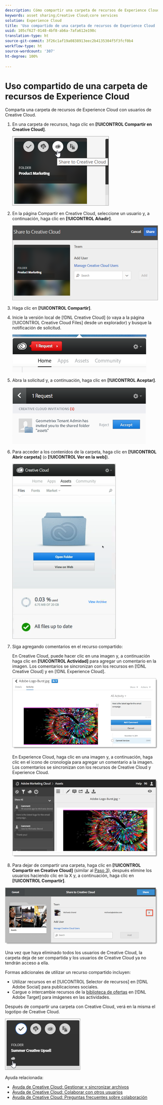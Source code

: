 ```yaml
---
description: Cómo compartir una carpeta de recursos de Experience Cloud con usuarios de Creative Cloud.
keywords: asset sharing;Creative Cloud;core services
solution: Experience Cloud
title: 'Uso compartido de una carpeta de recursos de Experience Cloud '
uuid: 105cf627-0148-4bf8-ab6a-7afa612e198c
translation-type: ht
source-git-commit: 3f26c1af19a0838913eec2b4135304f5f3fcf0b4
workflow-type: ht
source-wordcount: '307'
ht-degree: 100%

---
```



# Uso compartido de una carpeta de recursos de Experience Cloud

Comparta una carpeta de recursos de Experience Cloud con usuarios de Creative Cloud.

1. En una carpeta de recursos, haga clic en **[!UICONTROL Compartir en Creative Cloud]**.

   ![Resultado de los pasos](assets/asset-share-cc.png)
1. En la página Compartir en Creative Cloud, seleccione un usuario y, a continuación, haga clic en **[!UICONTROL Añadir]**.

   ![](assets/asset-share-cc-page.png)

1. Haga clic en **[!UICONTROL Compartir]**.
1. Inicie la versión local de [!DNL Creative Cloud] (o vaya a la página [!UICONTROL Creative Cloud Files] desde un explorador) y busque la notificación de solicitud.

   ![](assets/cc_share_request.png)
1. Abra la solicitud y, a continuación, haga clic en **[!UICONTROL Aceptar]**.

   ![Resultado de los pasos](assets/cc_share_accept.png)
1. Para acceder a los contenidos de la carpeta, haga clic en **[!UICONTROL Abrir carpeta]** (o **[!UICONTROL Ver en la web]**).

   ![Resultado de los pasos](assets/creative_cloud_open_folder.png)
1. Siga agregando comentarios en el recurso compartido:

   En Creative Cloud, puede hacer clic en una imagen y, a continuación haga clic en **[!UICONTROL Actividad]** para agregar un comentario en la imagen. Los comentarios se sincronizan con los recursos en [!DNL Creative Cloud] y en [!DNL Experience Cloud].

   ![](assets/asset_comment_cc.png)

   En Experience Cloud, haga clic en una imagen y, a continuación, haga clic en el icono de cronología para agregar un comentario a la imagen. Los comentarios se sincronizan con los recursos de Creative Cloud y Experience Cloud.

   ![](assets/asset_comment_mac.png)

1. Para dejar de compartir una carpeta, haga clic en **[!UICONTROL Compartir en Creative Cloud]** (similar al [Paso 3](../experience-cloud-assets/t-share-creative-cloud.md#step_BA17CFA185284641A9B878BA29551996)), después elimine los usuarios haciendo clic en la X y, a continuación, haga clic en **[!UICONTROL Compartir]**.

![](assets/asset_remove_user.png)

Una vez que haya eliminado todos los usuarios de Creative Cloud, la carpeta deja de ser compartida y los usuarios de Creative Cloud ya no tendrán acceso a ella.

Formas adicionales de utilizar un recurso compartido incluyen:

* Utilizar recursos en el [!UICONTROL Selector de recursos] en [!DNL Adobe Social] para publicaciones sociales.
* Cargue o intercambie recursos de la [biblioteca de ofertas](https://docs.adobe.com/help/es-ES/target/using/experiences/offers/manage-content.html) en [!DNL Adobe Target] para imágenes en las actividades.

Después de compartir una carpeta con Creative Cloud, verá en la misma el logotipo de Creative Cloud.

![](assets/asset-cc-logo.png)

Ayuda relacionada:

* [Ayuda de Creative Cloud: Gestionar y sincronizar archivos](https://helpx.adobe.com/es/creative-cloud/help/sync-files.html)
* [Ayuda de Creative Cloud: Colaborar con otros usuarios](https://helpx.adobe.com/es/creative-cloud/help/collaboration.html)
* [Ayuda de Creative Cloud: Preguntas frecuentes sobre colaboración](https://helpx.adobe.com/es/creative-cloud/help/collaboration-faq.html)
